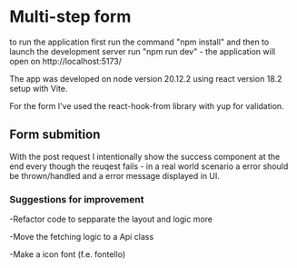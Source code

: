 # Multi-step form

to run the application first run the command "npm install" and then to launch the development server run "npm run dev" - the application will open on http://localhost:5173/

The app was developed on node version 20.12.2 using react version 18.2 setup with Vite.

For the form I've used the react-hook-from library with yup for validation.

## Form submition
With the post request I intentionally show the success component at the end every though the reuqest fails - in a real world scenario a error should be thrown/handled and a error message displayed in UI.


### Suggestions for improvement
-Refactor code to sepparate the layout and logic more

-Move the fetching logic to a Api class

-Make a icon font (f.e. fontello)
